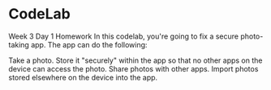 # CodeLab

Week 3 Day 1 Homework
In this codelab, you're going to fix a secure photo-taking app. The app can do the following:

Take a photo.
Store it "securely" within the app so that no other apps on the device can access the photo.
Share photos with other apps.
Import photos stored elsewhere on the device into the app.
